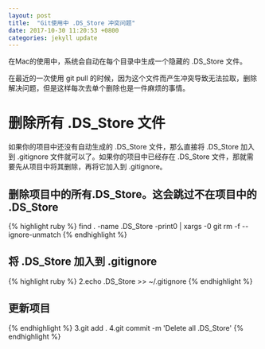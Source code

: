 ```yaml
---
layout: post
title:  "Git使用中 .DS_Store 冲突问题"
date: 2017-10-30 11:20:53 +0800
categories: jekyll update
---
```

在Mac的使用中，系统会自动在每个目录中生成一个隐藏的 .DS_Store 文件。

在最近的一次使用 git pull 的时候，因为这个文件而产生冲突导致无法拉取，删除解决问题，但是这样每次去单个删除也是一件麻烦的事情。

# 删除所有 .DS_Store 文件
如果你的项目中还没有自动生成的 .DS_Store 文件，那么直接将 .DS_Store 加入到 .gitignore 文件就可以了。如果你的项目中已经存在 .DS_Store 文件，那就需要先从项目中将其删除，再将它加入到 .gitignore。

## 删除项目中的所有.DS_Store。这会跳过不在项目中的 .DS_Store
{% highlight ruby %}
find . -name .DS_Store -print0 | xargs -0 git rm -f --ignore-unmatch
{% endhighlight %}
## 将 .DS_Store 加入到 .gitignore
{% highlight ruby %}
2.echo .DS_Store >> ~/.gitignore
{% endhighlight %}
## 更新项目
{% endhighlight %}
3.git add .
4.git commit -m 'Delete all .DS_Store'
{% endhighlight %}
